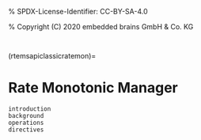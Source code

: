% SPDX-License-Identifier: CC-BY-SA-4.0

% Copyright (C) 2020 embedded brains GmbH & Co. KG

```{index} rate mononitonic tasks
```

```{index} periodic tasks
```

(rtemsapiclassicratemon)=

# Rate Monotonic Manager

```{toctree}
introduction
background
operations
directives
```
